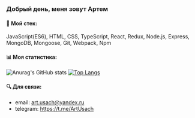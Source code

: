 ### Добрый день, меня зовут Артем

#### 🔧 Мой стек:
JavaScript(ES6), HTML, CSS, TypeScript, React, Redux,  Node.js, Express, MongoDB, Mongoose, Git, Webpack, Npm

#### 📊 Моя статистика:

![Anurag's GitHub stats](https://github-readme-stats.vercel.app/api?username=Artem-Usachev&count_private=true&count_private=true&show_icons=true&theme=slateorange)
[![Top Langs](https://github-readme-stats.vercel.app/api/top-langs/?username=Artem-Usachev&layout=compact&theme=slateorange)](https://github.com/anuraghazra/github-readme-stats)

#### 🔍 Для связи: 
* email: art.usach@yandex.ru
* telegram: https://t.me/ArtUsach
